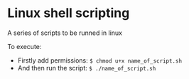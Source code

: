 # Linux shell scripting

A series of scripts to be runned in linux

To execute:
* Firstly add permissions: ```$ chmod u+x name_of_script.sh``` <br>
* And then run the script: ```$ ./name_of_script.sh```
